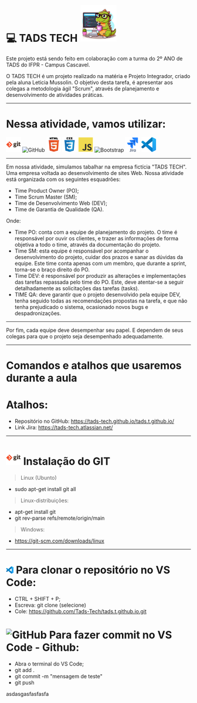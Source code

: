 # 💻 TADS TECH <img src="assets/img/logo-dino-new.png" width="100" height="100" alt="Descrição da imagem">
Este projeto está sendo feito em colaboração com a turma do 2º ANO de TADS do IFPR - Campus Cascavel.

O TADS TECH é um projeto realizado na matéria e Projeto Integrador, criado pela aluna Leticia Mussolin. O objetivo desta tarefa, é apresentar aos colegas a metodologia ágil "Scrum", através de planejamento e desenvolvimento de atividades práticas.
***
# Nessa atividade, vamos utilizar:
<p align="left">
  <img src="https://raw.githubusercontent.com/devicons/devicon/master/icons/git/git-original-wordmark.svg" alt="Git" width="40" height="40"/>
  <img src="https://upload.wikimedia.org/wikipedia/commons/9/91/Octicons-mark-github.svg" alt="GitHub" width="40" height="40"/>
  <img src="https://raw.githubusercontent.com/devicons/devicon/master/icons/html5/html5-original-wordmark.svg" alt="HTML" width="40" height="40"/>
  <img src="https://raw.githubusercontent.com/devicons/devicon/master/icons/css3/css3-original-wordmark.svg" alt="CSS" width="40" height="40"/>
  <img src="https://raw.githubusercontent.com/devicons/devicon/master/icons/javascript/javascript-original.svg" alt="JavaScript" width="40" height="40"/>
  <img src="https://getbootstrap.com/docs/5.1/assets/brand/bootstrap-logo.svg" alt="Bootstrap" width="40" height="40"/>
  <img src="https://raw.githubusercontent.com/devicons/devicon/master/icons/jira/jira-original-wordmark.svg" alt="Jira" width="40" height="40"/>
  <img src="https://raw.githubusercontent.com/devicons/devicon/master/icons/vscode/vscode-original.svg" alt="Visual Studio Code" width="40" height="40"/>
</p>

***
Em nossa atividade, simulamos tabalhar na empresa fictícia "TADS TECH". Uma empresa voltada ao desenvolvimento de sites Web. Nossa atividade está organizada com os seguintes esquadrões: 
- Time Product Owner (PO);
- Time Scrum Master (SM);
- Time de Desenvolvimento Web (DEV);
- Time de Garantia de Qualidade (QA).

Onde:

- Time PO: conta com a equipe de planejamento do projeto. O time é responsável por ouvir os clientes, e trazer as informações de forma objetiva a todo o time, através da documentação do projeto.
- Time SM: esta equipe é responsável por acompanhar o desenvolvimento do projeto, cuidar dos prazos e sanar as dúvidas da equipe. Este time conta apenas com um membro, que durante a sprint, torna-se o braço direito do PO.
- Time DEV: é responsável por produzir as alterações e implementações das tarefas repassada pelo time do PO. Este, deve atentar-se a seguir detalhadamente as solicitações das tarefas (tasks).
- TIME QA: deve garantir que o projeto desenvolvido pela equipe DEV, tenha seguido todas as recomendações propostas na tarefa, e que não tenha prejudicado o sistema, ocasionado novos bugs e despadronizações. 
***
Por fim, cada equipe deve desempenhar seu papel. E dependem de seus colegas para que o projeto seja desempenhado adequadamente. 
***

# Comandos e atalhos que usaremos durante a aula

# Atalhos:
- Repositório no GitHub: https://tads-tech.github.io/tads.t.github.io/
- Link Jira: https://tads-tech.atlassian.net/
***

# <img src="https://raw.githubusercontent.com/devicons/devicon/master/icons/git/git-original-wordmark.svg" alt="Git" width="40" height="40"/> Instalação do GIT 

> Linux (Ubunto)
- sudo apt-get install git all

> Linux-distribuições: 
- apt-get install git
- git rev-parse refs/remote/origin/main

> Windows: 
- https://git-scm.com/downloads/linux

***
# <img src="https://raw.githubusercontent.com/devicons/devicon/master/icons/vscode/vscode-original.svg" alt="Visual Studio Code" width="20" height="20"/> Para clonar o repositório no VS Code: 
- CTRL + SHIFT + P;
- Escreva: git clone (selecione)
- Cole: https://github.com/Tads-Tech/tads.t.github.io.git

# <img src="https://upload.wikimedia.org/wikipedia/commons/9/91/Octicons-mark-github.svg" alt="GitHub" width="20" height="20"/> Para fazer commit no VS Code - Github:
- Abra o terminal do VS Code;
- git add .
- git commit -m "mensagem de teste"
- git push

asdasgasfasfasfa
